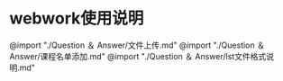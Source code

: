 # webwork使用说明
@import "./Question ＆ Answer/文件上传.md"
@import "./Question ＆ Answer/课程名单添加.md"
@import "./Question ＆ Answer/lst文件格式说明.md"
